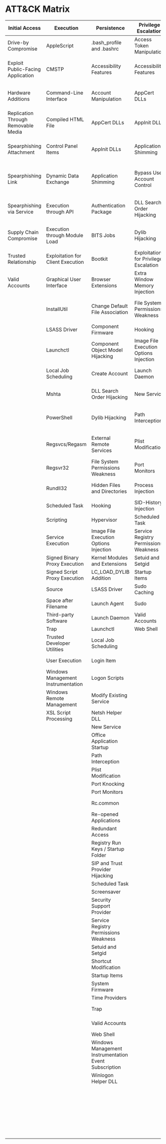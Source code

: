 # ATT&CK Matrix


| Initial Access | Execution | Persistence | Privilege Escalation | Defense Evasion | Credential Access | Discovery | Lateral Movement | Collection | Exfiltration | Command and Control |
|--|--|--|--|--|--|--|--|--|--|--|
| Drive-by Compromise | AppleScript | .bash_profile and .bashrc | Access Token Manipulation | Access Token Manipulation | Account Manipulation | Account Discovery | AppleScript | Audio Capture | Automated Exfiltration | Commonly Used Port |
| Exploit Public-Facing Application | CMSTP | Accessibility Features | Accessibility Features | BITS Jobs | Bash History | Application Window Discovery | Application Deployment Software | Automated Collection | Data Compressed | Communication Through Removable Media |
| Hardware Additions | Command-Line Interface | Account Manipulation | AppCert DLLs | Binary Padding | Brute Force | Browser Bookmark Discovery | Distributed Component Object Model | Clipboard Data | Data Encrypted | Connection Proxy |
| Replication Through Removable Media | Compiled HTML File | AppCert DLLs | AppInit DLLs | Bypass User Account Control | Credential Dumping | File and Directory Discovery | Exploitation of Remote Services | Data Staged | Data Transfer Size Limits | Custom Command and Control Protocol |
| Spearphishing Attachment | Control Panel Items | AppInit DLLs | Application Shimming | CMSTP | Credentials in Files | Network Service Scanning | Logon Scripts | Data from Information Repositories | Exfiltration Over Alternative Protocol | Custom Cryptographic Protocol |
| Spearphishing Link | Dynamic Data Exchange | Application Shimming | Bypass User Account Control | Clear Command History | Credentials in Registry | Network Share Discovery | Pass the Hash | Data from Local System | Exfiltration Over Command and Control Channel | Data Encoding |
| Spearphishing via Service | Execution through API | Authentication Package | DLL Search Order Hijacking | Code Signing | Exploitation for Credential Access | Network Sniffing | Pass the Ticket | Data from Network Shared Drive | Exfiltration Over Other Network Medium | Data Obfuscation |
| Supply Chain Compromise | Execution through Module Load | BITS Jobs | Dylib Hijacking | Compiled HTML File | Forced Authentication | Password Policy Discovery | Remote Desktop Protocol | Data from Removable Media | Exfiltration Over Physical Medium | Domain Fronting |
| Trusted Relationship | Exploitation for Client Execution | Bootkit | Exploitation for Privilege Escalation | Component Firmware | Hooking | Peripheral Device Discovery | Remote File Copy | Email Collection | Scheduled Transfer | Fallback Channels |
| Valid Accounts | Graphical User Interface | Browser Extensions | Extra Window Memory Injection | Component Object Model Hijacking | Input Capture | Permission Groups Discovery | Remote Services | Input Capture |  | Multi-Stage Channels |
|  | InstallUtil | Change Default File Association | File System Permissions Weakness | Control Panel Items | Input Prompt | Process Discovery | Replication Through Removable Media | Man in the Browser |  | Multi-hop Proxy |
|  | LSASS Driver | Component Firmware | Hooking | DCShadow | Kerberoasting | Query Registry | SSH Hijacking | Screen Capture |  | Multiband Communication |
|  | Launchctl | Component Object Model Hijacking | Image File Execution Options Injection | DLL Search Order Hijacking | Keychain | Remote System Discovery | Shared Webroot | Video Capture |  | Multilayer Encryption |
|  | Local Job Scheduling | Create Account | Launch Daemon | DLL Side-Loading | LLMNR/NBT-NS Poisoning | Security Software Discovery | Taint Shared Content |  |  | Port Knocking |
|  | Mshta | DLL Search Order Hijacking | New Service | Deobfuscate/Decode Files or Information | Network Sniffing | System Information Discovery | Third-party Software |  |  | Remote Access Tools |
|  | PowerShell | Dylib Hijacking | Path Interception | Disabling Security Tools | Password Filter DLL | System Network Configuration Discovery | Windows Admin Shares |  |  | Remote File Copy |
|  | Regsvcs/Regasm | External Remote Services | Plist Modification | Exploitation for Defense Evasion | Private Keys | System Network Connections Discovery | Windows Remote Management |  |  | Standard Application Layer Protocol |
|  | Regsvr32 | File System Permissions Weakness | Port Monitors | Extra Window Memory Injection | Securityd Memory | System Owner/User Discovery |  |  |  | Standard Cryptographic Protocol |
|  | Rundll32 | Hidden Files and Directories | Process Injection | File Deletion | Two-Factor Authentication Interception | System Service Discovery |  |  |  | Standard Non-Application Layer Protocol |
|  | Scheduled Task | Hooking | SID-History Injection | File Permissions Modification |  | System Time Discovery |  |  |  | Uncommonly Used Port |
|  | Scripting | Hypervisor | Scheduled Task | File System Logical Offsets |  |  |  |  |  | Web Service |
|  | Service Execution | Image File Execution Options Injection | Service Registry Permissions Weakness | Gatekeeper Bypass |  |  |  |  |  |  |
|  | Signed Binary Proxy Execution | Kernel Modules and Extensions | Setuid and Setgid | HISTCONTROL |  |  |  |  |  |  |
|  | Signed Script Proxy Execution | LC_LOAD_DYLIB Addition | Startup Items | Hidden Files and Directories |  |  |  |  |  |  |
|  | Source | LSASS Driver | Sudo Caching | Hidden Users |  |  |  |  |  |  |
|  | Space after Filename | Launch Agent | Sudo | Hidden Window |  |  |  |  |  |  |
|  | Third-party Software | Launch Daemon | Valid Accounts | Image File Execution Options Injection |  |  |  |  |  |  |
|  | Trap | Launchctl | Web Shell | Indicator Blocking |  |  |  |  |  |  |
|  | Trusted Developer Utilities | Local Job Scheduling |  | Indicator Removal from Tools |  |  |  |  |  |  |
|  | User Execution | Login Item |  | Indicator Removal on Host |  |  |  |  |  |  |
|  | Windows Management Instrumentation | Logon Scripts |  | Indirect Command Execution |  |  |  |  |  |  |
|  | Windows Remote Management | Modify Existing Service |  | Install Root Certificate |  |  |  |  |  |  |
|  | XSL Script Processing | Netsh Helper DLL |  | InstallUtil |  |  |  |  |  |  |
|  |  | New Service |  | LC_MAIN Hijacking |  |  |  |  |  |  |
|  |  | Office Application Startup |  | Launchctl |  |  |  |  |  |  |
|  |  | Path Interception |  | Masquerading |  |  |  |  |  |  |
|  |  | Plist Modification |  | Modify Registry |  |  |  |  |  |  |
|  |  | Port Knocking |  | Mshta |  |  |  |  |  |  |
|  |  | Port Monitors |  | NTFS File Attributes |  |  |  |  |  |  |
|  |  | Rc.common |  | Network Share Connection Removal |  |  |  |  |  |  |
|  |  | Re-opened Applications |  | Obfuscated Files or Information |  |  |  |  |  |  |
|  |  | Redundant Access |  | Plist Modification |  |  |  |  |  |  |
|  |  | Registry Run Keys / Startup Folder |  | Port Knocking |  |  |  |  |  |  |
|  |  | SIP and Trust Provider Hijacking |  | Process Doppelgänging |  |  |  |  |  |  |
|  |  | Scheduled Task |  | Process Hollowing |  |  |  |  |  |  |
|  |  | Screensaver |  | Process Injection |  |  |  |  |  |  |
|  |  | Security Support Provider |  | Redundant Access |  |  |  |  |  |  |
|  |  | Service Registry Permissions Weakness |  | Regsvcs/Regasm |  |  |  |  |  |  |
|  |  | Setuid and Setgid |  | Regsvr32 |  |  |  |  |  |  |
|  |  | Shortcut Modification |  | Rootkit |  |  |  |  |  |  |
|  |  | Startup Items |  | Rundll32 |  |  |  |  |  |  |
|  |  | System Firmware |  | SIP and Trust Provider Hijacking |  |  |  |  |  |  |
|  |  | Time Providers |  | Scripting |  |  |  |  |  |  |
|  |  | Trap |  | Signed Binary Proxy Execution |  |  |  |  |  |  |
|  |  | Valid Accounts |  | Signed Script Proxy Execution |  |  |  |  |  |  |
|  |  | Web Shell |  | Software Packing |  |  |  |  |  |  |
|  |  | Windows Management Instrumentation Event Subscription |  | Space after Filename |  |  |  |  |  |  |
|  |  | Winlogon Helper DLL |  | Template Injection |  |  |  |  |  |  |
|  |  |  |  | Timestomp |  |  |  |  |  |  |
|  |  |  |  | Trusted Developer Utilities |  |  |  |  |  |  |
|  |  |  |  | Valid Accounts |  |  |  |  |  |  |
|  |  |  |  | Web Service |  |  |  |  |  |  |
|  |  |  |  | XSL Script Processing |  |  |  |  |  |  |
